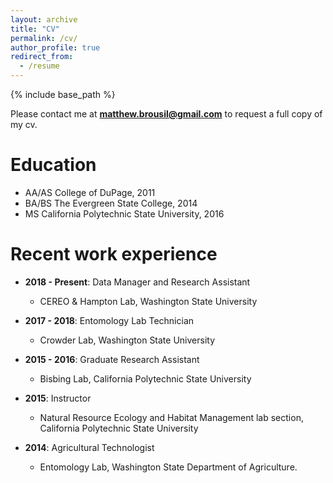 ```yaml
---
layout: archive
title: "CV"
permalink: /cv/
author_profile: true
redirect_from:
  - /resume
---
```


{% include base_path %}

Please contact me at **matthew.brousil@gmail.com** to request a full copy of my cv.


Education
======
* AA/AS College of DuPage, 2011
* BA/BS The Evergreen State College, 2014
* MS California Polytechnic State University, 2016

Recent work experience
======
* **2018 - Present**: Data Manager and Research Assistant
  * CEREO & Hampton Lab, Washington State University

* **2017 - 2018**: Entomology Lab Technician
  * Crowder Lab, Washington State University

* **2015 - 2016**: Graduate Research Assistant
  * Bisbing Lab, California Polytechnic State University

* **2015**: Instructor
  * Natural Resource Ecology and Habitat Management lab section, California Polytechnic State University

* **2014**: Agricultural Technologist
  * Entomology Lab, Washington State Department of Agriculture.
